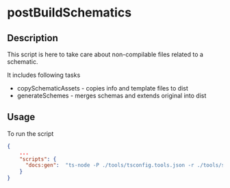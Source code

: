 # postBuildSchematics

## Description
This script is here to take care about non-compilable files related to a schematic.

It includes following tasks
- copySchematicAssets - copies info and template files to dist
- generateSchemes - merges schemas and extends original into dist

## Usage

To run the script 

```json
{
    ...
    "scripts": {
      "docs:gen":  "ts-node -P ./tools/tsconfig.tools.json -r ./tools/scripts/post-build-schematics.ts"
    }
}
```  
